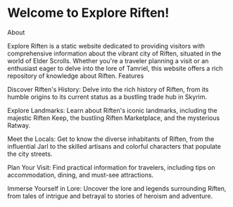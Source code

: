 # Welcome to Explore Riften!

About

Explore Riften is a static website dedicated to providing visitors with comprehensive information about the vibrant city of Riften, situated in the world of Elder Scrolls. Whether you're a traveler planning a visit or an enthusiast eager to delve into the lore of Tamriel, this website offers a rich repository of knowledge about Riften.
Features

 Discover Riften's History: Delve into the rich history of Riften, from its humble origins to its current status as a bustling trade hub in Skyrim.

   Explore Landmarks: Learn about Riften's iconic landmarks, including the majestic Riften Keep, the bustling Riften Marketplace, and the mysterious Ratway.

   Meet the Locals: Get to know the diverse inhabitants of Riften, from the influential Jarl to the skilled artisans and colorful characters that populate the city streets.

   Plan Your Visit: Find practical information for travelers, including tips on accommodation, dining, and must-see attractions.

  Immerse Yourself in Lore: Uncover the lore and legends surrounding Riften, from tales of intrigue and betrayal to stories of heroism and adventure.


